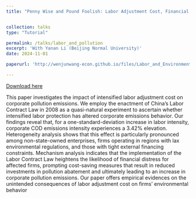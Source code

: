```yaml
---
title: "Penny Wise and Pound Foolish: Labor Adjustment Cost, Financial Constraint and Pollution Emissions"


collection: talks
type: "Tutorial"

permalink: /talks/labor_and_pollution
excerpt: 'With Yanan Li (Beijing Normal University)'
date: 2024-11-01

paperurl: 'http://wenjunwang-econ.github.io/files/Labor_and_Environment_V11_GitHub.pdf'

---
```

[Download here](http://wenjunwang-econ.github.io/files/Labor_and_Environment_V11_GitHub.pdf)

This paper investigates the impact of intensified labor adjustment cost on corporate pollution emissions. We employ the enactment of China’s Labor Contract Law in 2008 as a quasi-natural experiment to ascertain whether intensified labor protection has altered corporate emissions behavior. Our findings reveal that, for a one-standard-deviation increase in labor intensity, corporate COD emissions intensity experiences a 3.42% elevation. Heterogeneity analysis shows that this effect is particularly pronounced among non-state-owned enterprises, firms operating in regions with lax environmental regulations, and those with tight external financing constraints. Mechanism analysis indicates that the implementation of the Labor Contract Law heightens the likelihood of financial distress for affected firms, prompting cost-saving measures that result in reduced investments in pollution
abatement and ultimately leading to an increase in corporate pollution emissions. Our paper offers empirical evidences on the unintended consequences of labor adjustment cost on firms’ environmental behavior



